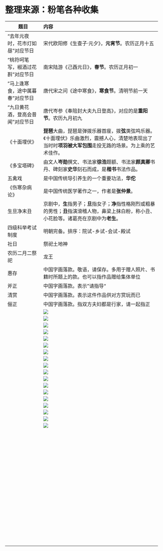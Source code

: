 # 整理来源：粉笔各种收集

| 题目                             | 内容                                                         |
| -------------------------------- | :----------------------------------------------------------- |
| “去年元夜时，花市灯如昼”对应节日 | 宋代欧阳修《生查子·元夕》，**元宵节**。农历正月十五          |
| “桃符呵笔写，椒酒过花斟”对应节日 | 南宋陆游《己酉元日》，**春节**。农历正月初一                 |
| ”马上逢寒食，途中属暮春”对应节日 | 唐代宋之问《途中寒食》，**寒食节**。清明节前一天             |
| “九日黄花酒，登高会昔闻”对应节日 | 唐代岑参《奉陪封大夫九日登高》，对应的是**重阳节**。农历九月初九 |
| 《十面埋伏》                     | **琵琶**大曲，琵琶是弹拨乐器首座，拨**弦**类弦鸣乐器。《十面埋伏》乐曲激烈，震撼人心，清楚地表现出了当时时**项羽被大军包围**走投无路的场景。为上乘的艺术佳作。 |
| 《多宝塔碑》                     | 由文人**岑勋**撰文、书法家**徐浩**题额、书法家**颜真卿**书丹、碑刻家**史华**刻石而成，是**楷书**书法作品。 |
| 五禽戏                           | 是中国传统导引养生的一个重要功法，**华佗**                   |
| 《伤寒杂病论》                   | 是中国传统医学著作之一，作者是**张仲景**。                   |
| 生旦净末丑                       | 京剧中，**生**指男子；**旦**指女子；**净**指性格刚烈或粗暴的男性；**丑**指演滑稽人物，鼻梁上抹白粉，称小丑、小花脸等。诸葛亮在京剧中为**老生**。 |
| 四级科举考试制度                 | 明朝完备。排序：院试-乡试-会试-殿试                          |
| 社日                             | 祭祀土地神                                                   |
| 农历二月二祭祀                   | 龙王                                                         |
| 惠存                             | 中国字画落款。敬语，请保存。多用于赠人照片、书籍时所题上的款。也可以指作品赠给集体单位 |
| 斧正                             | 中国字画落款。表示”请指导“                                   |
| 清赏                             | 中国字画落款。表示这件作品供对方赏玩而已                     |
| 俪正                             | 中国字画落款。指双方夫妇都是行家，请一起指正                 |
|                                  | ![](https://hera-webapp.fbstatic.cn/api/picture/download/406779984903168.jpeg) |
|                                  | ![](https://hera-webapp.fbstatic.cn/api/picture/download/406779984904192.jpeg) |
|                                  | ![](https://hera-webapp.fbstatic.cn/api/picture/download/406779985166336.jpeg) |
|                                  | ![](https://hera-webapp.fbstatic.cn/api/picture/download/406779985165312.jpeg) |
|                                  | ![](https://hera-webapp.fbstatic.cn/api/picture/download/406779985166337.jpeg) |
|                                  | ![](https://hera-webapp.fbstatic.cn/api/picture/download/406779985428480.jpeg) |
|                                  | ![](https://hera-webapp.fbstatic.cn/api/picture/download/406779985428480.jpeg) |
|                                  | ![](https://hera-webapp.fbstatic.cn/api/picture/download/406779985428482.jpeg) |
|                                  | ![](https://hera-webapp.fbstatic.cn/api/picture/download/406779984903168.jpeg) |
|                                  | ![](https://hera-webapp.fbstatic.cn/api/picture/download/406496219529216.jpeg) |
|                                  | ![](https://hera-webapp.fbstatic.cn/api/picture/download/406496220314624.jpeg) |
|                                  | ![](https://hera-webapp.fbstatic.cn/api/picture/download/406496221101056.jpeg) |
|                                  | ![](https://hera-webapp.fbstatic.cn/api/picture/download/406496221101056.jpeg) |
|                                  | ![](https://hera-webapp.fbstatic.cn/api/picture/download/406496222411776.jpeg) |
|                                  | ![](https://hera-webapp.fbstatic.cn/api/picture/download/406496223198208.jpeg) |
|                                  | ![](https://hera-webapp.fbstatic.cn/api/picture/download/406496223722496.jpeg) |
|                                  | ![](https://hera-webapp.fbstatic.cn/api/picture/download/406496224508928.jpeg) |
|                                  | ![](https://hera-webapp.fbstatic.cn/api/picture/download/406496225296384.jpeg) |
|                                  |                                                              |
|                                  |                                                              |
|                                  | ![]()                                                        |
|                                  | ![]()                                                        |
|                                  | ![]()                                                        |
|                                  | ![]()                                                        |
|                                  | ![]()                                                        |
|                                  |                                                              |
|                                  |                                                              |
|                                  |                                                              |
|                                  |                                                              |
|                                  |                                                              |
|                                  |                                                              |
|                                  |                                                              |
|                                  |                                                              |
|                                  |                                                              |
|                                  |                                                              |
|                                  |                                                              |
|                                  |                                                              |
|                                  |                                                              |
|                                  |                                                              |
|                                  |                                                              |
|                                  |                                                              |
|                                  |                                                              |
|                                  |                                                              |
|                                  |                                                              |
|                                  |                                                              |
|                                  |                                                              |
|                                  |                                                              |
|                                  |                                                              |
|                                  |                                                              |
|                                  |                                                              |
|                                  |                                                              |
|                                  |                                                              |
|                                  |                                                              |
|                                  |                                                              |
|                                  |                                                              |
|                                  |                                                              |
|                                  |                                                              |
|                                  |                                                              |
|                                  |                                                              |
|                                  |                                                              |
|                                  |                                                              |
|                                  |                                                              |
|                                  |                                                              |
|                                  |                                                              |
|                                  |                                                              |
|                                  |                                                              |
|                                  |                                                              |
|                                  |                                                              |
|                                  |                                                              |
|                                  |                                                              |
|                                  |                                                              |
|                                  |                                                              |
|                                  |                                                              |
|                                  |                                                              |
|                                  |                                                              |
|                                  |                                                              |
|                                  |                                                              |
|                                  |                                                              |
|                                  |                                                              |
|                                  |                                                              |
|                                  |                                                              |
|                                  |                                                              |

